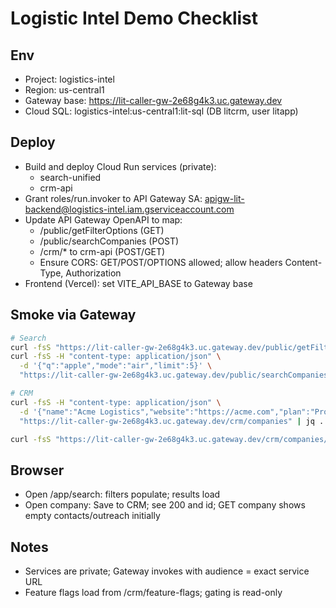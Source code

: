 # Logistic Intel Demo Checklist

## Env
- Project: logistics-intel
- Region: us-central1
- Gateway base: https://lit-caller-gw-2e68g4k3.uc.gateway.dev
- Cloud SQL: logistics-intel:us-central1:lit-sql (DB litcrm, user litapp)

## Deploy
- Build and deploy Cloud Run services (private):
  - search-unified
  - crm-api
- Grant roles/run.invoker to API Gateway SA: apigw-lit-backend@logistics-intel.iam.gserviceaccount.com
- Update API Gateway OpenAPI to map:
  - /public/getFilterOptions (GET)
  - /public/searchCompanies (POST)
  - /crm/* to crm-api (POST/GET)
  - Ensure CORS: GET/POST/OPTIONS allowed; allow headers Content-Type, Authorization
- Frontend (Vercel): set VITE_API_BASE to Gateway base

## Smoke via Gateway
```bash
# Search
curl -fsS "https://lit-caller-gw-2e68g4k3.uc.gateway.dev/public/getFilterOptions" | jq .
curl -fsS -H "content-type: application/json" \
  -d '{"q":"apple","mode":"air","limit":5}' \
  "https://lit-caller-gw-2e68g4k3.uc.gateway.dev/public/searchCompanies" | jq .

# CRM
curl -fsS -H "content-type: application/json" \
  -d '{"name":"Acme Logistics","website":"https://acme.com","plan":"Pro"}' \
  "https://lit-caller-gw-2e68g4k3.uc.gateway.dev/crm/companies" | jq .

curl -fsS "https://lit-caller-gw-2e68g4k3.uc.gateway.dev/crm/companies/1" | jq .
```

## Browser
- Open /app/search: filters populate; results load
- Open company: Save to CRM; see 200 and id; GET company shows empty contacts/outreach initially

## Notes
- Services are private; Gateway invokes with audience = exact service URL
- Feature flags load from /crm/feature-flags; gating is read-only